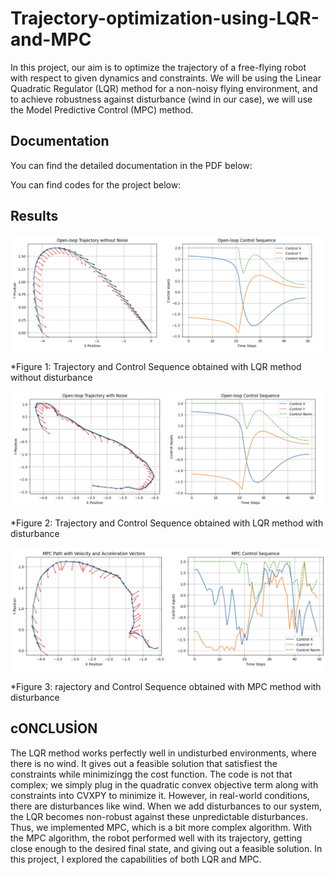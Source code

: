 # Trajectory-optimization-using-LQR-and-MPC

In this project, our aim is to optimize the trajectory of a free-flying robot with respect to given dynamics and constraints. We will be using the Linear Quadratic Regulator (LQR) method for a non-noisy flying environment, and to achieve robustness against disturbance (wind in our case), we will use the Model Predictive Control (MPC) method.

## Documentation

You can find the detailed documentation in the PDF below:

You can find codes for the project below:


## Results

![Trajectory and Control Sequence obtained with LQR method without disturbance](./images/LQR1.png)

*Figure 1: Trajectory and Control Sequence obtained with LQR method without disturbance

![Trajectory and Control Sequence obtained with LQR method with disturbance](./images/LQR2.png)


*Figure 2: Trajectory and Control Sequence obtained with LQR method with disturbance

![rajectory and Control Sequence obtained with MPC method with disturbance](./images/MPC1.png)


*Figure 3: rajectory and Control Sequence obtained with MPC method with disturbance


## cONCLUSİON
The LQR method works perfectly well in undisturbed environments, where there is no wind. It gives out a feasible solution that satisfiest the constraints while minimizingg the cost function. The code is not that complex; we simply plug in the quadratic convex objective term along with constraints into CVXPY to minimize it. However, in real-world conditions, there are disturbances like wind. When we add disturbances to our system, the LQR becomes non-robust against these unpredictable disturbances. Thus, we implemented MPC, which is a bit more complex algorithm. With the MPC algorithm, the robot performed well with its trajectory, getting close enough to the desired final state, and giving out a feasible solution. In this project, I explored the capabilities of both LQR and MPC.


